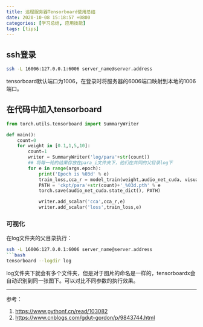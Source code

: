 ```yaml
---
title: 远程服务器Tensorboard使用总结
date: 2020-10-08 15:18:57 +0800
categories: [学习总结, 应用技能]
tags: [tips]
---
```

## ssh登录
```bash
ssh -L 16006:127.0.0.1:6006 server_name@server.address
```
tensorboard默认端口为1006，在登录时将服务器的6006端口映射到本地的1006端口。

## 在代码中加入tensorboard
```python
from torch.utils.tensorboard import SummaryWriter 

def main():
    count=0
    for weight in [0.1,1,5,10]:
        count=1
        writer = SummaryWriter('log/para'+str(count))
        ## 将每一轮的结果存放在para_i文件夹下，他们在共同的父目录log下
        for e in range(args.epoch):
            print('Epoch is %03d' % e)
            train_loss,cca_r = model_train(weight,audio_net_cuda, visual_net_cuda, train_dataloader, optimizer, kld_loss, cca_loss, 'both')
            PATH = 'ckpt/para'+str(count)+'_%03d.pth' % e
            torch.save(audio_net_cuda.state_dict(), PATH)

            writer.add_scalar('cca',cca_r,e)
            writer.add_scalar('loss',train_loss,e)
```


### 可视化
在log文件夹的父目录执行：
```bash
ssh -L 16006:127.0.0.1:6006 server_name@server.address
```bash
tensorboard --logdir log
```
log文件夹下就会有多个文件夹，但是对于图片的命名是一样的，tensorboardx会自动识别到同一张图下。可以对比不同参数的执行效果。



***
参考：
1. https://www.pythonf.cn/read/103082
2. https://www.cnblogs.com/gdut-gordon/p/9843744.html